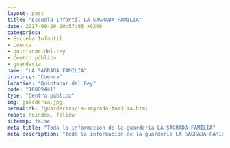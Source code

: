 ```yaml
---
layout: post
title: "Escuela Infantil LA SAGRADA FAMILIA"
date: 2017-09-20 20:57:05 +0200
categories:
- Escuela Infantil
- cuenca
- quintanar-del-rey
- Centro público
- guarderia
name: "LA SAGRADA FAMILIA"
province: "Cuenca"
location: "Quintanar del Rey"
code: "16009441"
type: "Centro público"
img: guarderia.jpg
permalink: /guarderias/la-sagrada-familia.html
robot: noindex, follow
sitemap: false
meta-title: "Toda la información de la guardería LA SAGRADA FAMILIA"
meta-description: "Toda la información de la guardería LA SAGRADA FAMILIA"
---
```

